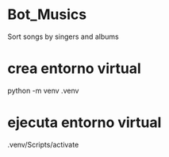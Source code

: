 # Bot_Musics
Sort songs by singers and albums

# crea entorno virtual
python -m venv .venv

# ejecuta entorno virtual
.venv/Scripts/activate